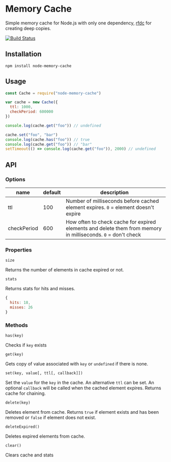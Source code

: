 # Memory Cache

Simple memory cache for Node.js with only one dependency, [rfdc](https://github.com/davidmarkclements/rfdc) for creating deep copies.

[![Build Status](https://travis-ci.org/lagasi/node-memory-cache.svg?branch=master)](https://travis-ci.org/lagasi/node-memory-cache)

## Installation

```npm install node-memory-cache```

## Usage

```javascript
const Cache = require("node-memory-cache")

var cache = new Cache({
  ttl: 1000,
  checkPeriod: 600000
})

console.log(cache.get("foo")) // undefined

cache.set("foo", "bar")
console.log(cache.has("foo")) // true
console.log(cache.get("foo")) // "bar"
setTimeout(() => console.log(cache.get("foo")), 2000) // undefined

```

## API

### Options

| name        | default | description |
| ----------- | ------- | ------------|
| ttl         | 100     | Number of milliseconds before cached element expires. `0` = element doesn't expire |
| checkPeriod | 600     | How often to check cache for expired elements and delete them from memory in milliseconds. `0` = don't check |


### Properties

` size `

Returns the number of elements in cache expired or not.

` stats `

Returns stats for hits and misses.

```javascript
{
  hits: 18,
  misses: 26
}
```

### Methods

` has(key) `

Checks if `key` exists

` get(key) `

Gets copy of value associated with `key` or `undefined` if there is none.

` set(key, value[, ttl[, callback]]) `

Set the `value` for the `key` in the cache. An alternative `ttl` can be set. An optional `callback` will be called when the cached element expires. Returns cache for chaining.

` delete(key) `

Deletes element from cache. Returns `true` if element exists and has been removed or `false` if element does not exist.

` deleteExpired() `

Deletes expired elements from cache.

` clear() `

Clears cache and stats
